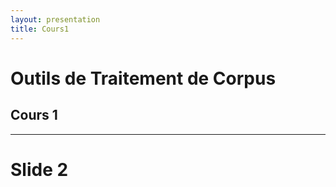 ```yaml
---
layout: presentation
title: Cours1
---
```


# Outils de Traitement de Corpus
## Cours 1

---

# Slide 2